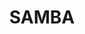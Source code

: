 ---
layout: tag-list
type: tag
title: SAMBA
slug: SAMBA
category: Tag
sidebar: false
description: >
    Es es la clave privada, la que permanecerá en la máquina local. id_rsa. pub es la clave pública, la que se tiene que copiar al servidor remoto al que se quiere acceder.
---